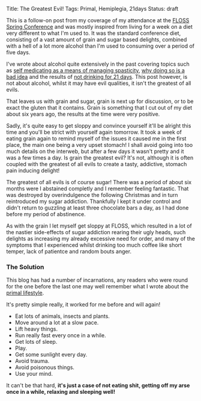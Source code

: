 Title: The Greatest Evil!
Tags: Primal, Hemiplegia, 21days
Status: draft

This is a follow-on post from my coverage of my attendance at the [FLOSS Spring Conference]({filename}/articles/floss_2014_1.md) and was mostly inspired from living for a week on a diet very different to what I'm used to. It was the standard conference diet, consisting of a vast amount of grain and sugar based delights, combined with a hell of a lot more alcohol than I'm used to consuming over a period of five days.

I've wrote about alcohol quite extensively  in the past covering topics such as [self medicating as a means of managing spasticity]({filename}/articles/spasticity.md), [why doing so is a bad idea]({filename}/articles/guest_post_cp_teens_uk.md) and the results of [not drinking for 21 days]({filename}/articles/21_days_no_alcohol.md). This post however, is not about alcohol, whilst it may have evil qualities, it isn't the greatest of all evils.

That leaves us with grain and sugar, grain is next up for discussion, or to be exact the gluten that it contains. Grain is something that I cut out of my diet about six years ago, the results at the time were very positive.

Sadly, it's quite easy to get sloppy and convince yourself it'll be alright this time and you'll be strict with yourself again tomorrow. It took a week of eating grain again to remind myself of the issues it caused me in the first place, the main one being a very upset stomach! I shall avoid going into too much details on the interweb, but after a few days it wasn't pretty and it was a few times a day. Is grain the greatest evil? It's not, although it is often coupled with the greatest of all evils to create a tasty, addictive, stomach pain inducing delight!

The greatest of all evils is of course sugar! There was a period of about six months were I abstained completly and I remember feeling fantastic. That was destroyed by overindulgence the following Christmas and in turn reintroduced my sugar addiction. Thankfully I kept it under control and didn't return to guzzling at least three chocolate bars a day, as I had done before my period of abstinence.

As with the grain I let myself get sloppy at FLOSS, which resulted in a lot of the nastier side-effects of sugar addiction rearing their ugly heads, such delights as increasing my already excessive need for order, and many of the symptoms that I experienced whilst drinking too much coffee like short temper,  lack of patientce and random bouts anger.

### The Solution

This blog has had a number of incarnations, any readers who were round for the one before the last one may well remember what I wrote about the [primal lifestyle](http://www.marksdailyapple.com/definitive-guide-primal-blueprint). 

It's pretty simple really, it worked for me before and will again!

* Eat lots of animals, insects and plants.
* Move around a lot at a slow pace.
* Lift heavy things.
* Run really fast every once in a while.
* Get lots of sleep.
* Play.
* Get some sunlight every day.
* Avoid trauma.
* Avoid poisonous things.
* Use your mind.

It can't be that hard, **it's just a case of not eating shit, getting off my arse once in a while, relaxing and sleeping well!**
